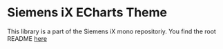 # Siemens iX ECharts Theme

This library is a part of the Siemens iX mono repositoriy.
You find the root README [here](https://github.com/siemens/ix/blob/main/README.md)
